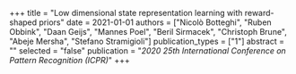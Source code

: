+++
title = "Low dimensional state representation learning with reward-shaped priors"
date = 2021-01-01
authors = ["Nicolò Botteghi", "Ruben Obbink", "Daan Geijs", "Mannes Poel", "Beril Sirmacek", "Christoph Brune", "Abeje Mersha", "Stefano Stramigioli"]
publication_types = ["1"]
abstract = ""
selected = "false"
publication = "*2020 25th International Conference on Pattern Recognition (ICPR)*"
+++

